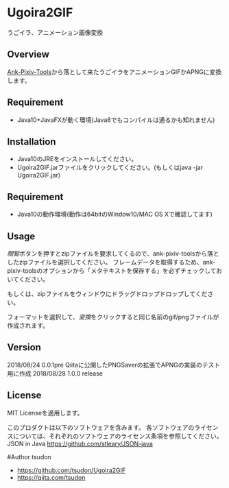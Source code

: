 Ugoira2GIF
====
うごイラ、アニメーション画像変換 

## Overview
[Ank-Pixiv-Tools](https://github.com/anekos/Ank-Pixiv-Tool)から落として来たうごイラをアニメーションGIFかAPNGに変換します。

## Requirement
- Java10+JavaFXが動く環境(Java8でもコンパイルは通るかも知れません)

## Installation
- Java10のJREをインストールしてください。
- Ugoira2GIF.jarファイルをクリックしてください。(もしくはjava -jar Ugoira2GIF.jar)

## Requirement
- Java10の動作環境(動作は64bitのWindow10/MAC OS Xで確認してます)

## Usage
*閲覧*ボタンを押すとzipファイルを要求してくるので、ank-pixiv-toolsから落としたzipファイルを選択してください。
フレームデータを取得するため、ank-pixiv-toolsのオプションから「メタテキストを保存する」を必ずチェックしておいてください。

もしくは、zipファイルをウィンドウにドラッグドロップドロップしてください。

フォーマットを選択して、*変換*をクリックすると同じ名前のgif/pngファイルが作成されます。

## Version
2018/08/24 0.0.1pre Qiitaに公開したPNGSaverの拡張でAPNGの実装のテスト用に作成
2018/08/28 1.0.0 release


## License
MIT Licenseを適用します。

このプロダクトは以下のソフトウェアを含みます。 各ソフトウェアのライセンスについては、それぞれのソフトウェアのライセンス条項を参照してください。
JSON in Java
https://github.com/stleary/JSON-java

#Author
 tsudon 
- https://github.com/tsudon/Ugoira2GIF
- https://qiita.com/tsudon